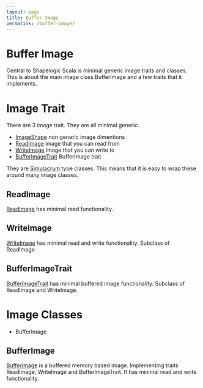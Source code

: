```yaml
---
layout: page
title: Buffer Image
permalink: /buffer-image/
---
```


# Buffer Image

Central to Shapelogic Scala is minimal generic image traits and classes. 
This is about the main image class BufferImage and a few traits that it implements.

# Image Trait

There are 3 image trait. They are all minimal generic.

* [ImageShape](https://github.com/sami-badawi/shapelogic/blob/master/src/main/scala/org/shapelogic/sc/image/ImageShape.scala) non generic image dimentions
* [ReadImage](https://github.com/sami-badawi/shapelogic/blob/master/src/main/scala/org/shapelogic/sc/image/ReadImage.scala) image that you can read from
* [WriteImage](https://github.com/sami-badawi/shapelogic/blob/master/src/main/scala/org/shapelogic/sc/image/WriteImage.scala) Image that you can write to
* [BufferImageTrait](https://github.com/sami-badawi/shapelogic/blob/master/src/main/scala/org/shapelogic/sc/image/BufferImageTrait.scala) BufferImage trait

They are [Simulacrum](https://github.com/mpilquist/simulacrum) type classes. This means that it is easy to wrap these around many image classes.

## ReadImage
[ReadImage](https://github.com/sami-badawi/shapelogic/blob/master/src/main/scala/org/shapelogic/sc/image/ReadImage.scala) has minimal read functionality.

## WriteImage
[WriteImage](https://github.com/sami-badawi/shapelogic/blob/master/src/main/scala/org/shapelogic/sc/image/WriteImage.scala) has minimal read and write functionality.
Subclass of ReadImage

## BufferImageTrait
[BufferImageTrait](https://github.com/sami-badawi/shapelogic/blob/master/src/main/scala/org/shapelogic/sc/image/BufferImageTrait) has minimal buffered image functionality.
Subclass of ReadImage and WriteImage.


# Image Classes

* BufferImage

## BufferImage
[BufferImage](https://github.com/sami-badawi/shapelogic/blob/master/src/main/scala/org/shapelogic/sc/image/BufferImage) is a buffered memory based image. 
Implementing traits ReadImage, WriteImage and BufferImageTrait.
It has minimal read and write functionality.

